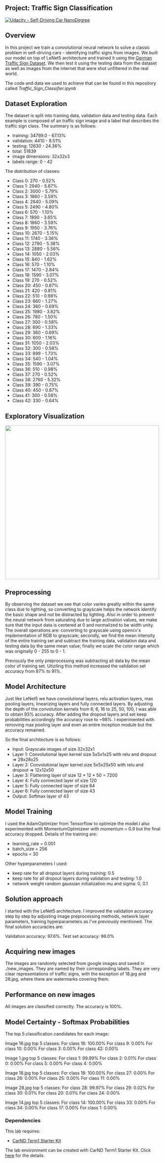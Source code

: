 ## Project: Traffic Sign Classification
[![Udacity - Self-Driving Car NanoDegree](https://s3.amazonaws.com/udacity-sdc/github/shield-carnd.svg)](http://www.udacity.com/drive)

Overview
---
In this project we train a convolutional neural network to solve a classic problem in self-driving cars - identifying traffic signs from images. We built our model on top of LeNet5 architecture and trained it using the [German Traffic Sign Dataset](http://benchmark.ini.rub.de/?section=gtsrb&subsection=dataset). We then test it using the testing data from the dataset as well as images from the internet that were shot unfiltered in the real world.

The code and data we used to achieve that can be found in this repository called *Traffic_Sign_Classifier.ipynb*

Dataset Exploration
---
The dataset is split into training data, validation data and testing data. Each example is composed of an traffic sign image and a label that describes the traffic sign class. The summary is as follows:
* training: 34799.0 - 67.13%
* validation: 4410 - 8.51%
* testing: 12630 - 24.36%
* total: 51839
* image dimensions: 32x32x3
* labels range: 0 - 42

The distribution of classes:
* Class 0: 270 - 0.52%
* Class 1: 2940 - 5.67%
* Class 2: 3000 - 5.79%
* Class 3: 1860 - 3.59%
* Class 4: 2640 - 5.09%
* Class 5: 2490 - 4.80%
* Class 6: 570 - 1.10%
* Class 7: 1890 - 3.65%
* Class 8: 1860 - 3.59%
* Class 9: 1950 - 3.76%
* Class 10: 2670 - 5.15%
* Class 11: 1740 - 3.36%
* Class 12: 2790 - 5.38%
* Class 13: 2880 - 5.56%
* Class 14: 1050 - 2.03%
* Class 15: 840 - 1.62%
* Class 16: 570 - 1.10%
* Class 17: 1470 - 2.84%
* Class 18: 1590 - 3.07%
* Class 19: 270 - 0.52%
* Class 20: 450 - 0.87%
* Class 21: 420 - 0.81%
* Class 22: 510 - 0.98%
* Class 23: 660 - 1.27%
* Class 24: 360 - 0.69%
* Class 25: 1980 - 3.82%
* Class 26: 780 - 1.50%
* Class 27: 300 - 0.58%
* Class 28: 690 - 1.33%
* Class 29: 360 - 0.69%
* Class 30: 600 - 1.16%
* Class 31: 1050 - 2.03%
* Class 32: 300 - 0.58%
* Class 33: 899 - 1.73%
* Class 34: 540 - 1.04%
* Class 35: 1590 - 3.07%
* Class 36: 510 - 0.98%
* Class 37: 270 - 0.52%
* Class 38: 2760 - 5.32%
* Class 39: 390 - 0.75%
* Class 40: 450 - 0.87%
* Class 41: 300 - 0.58%
* Class 42: 330 - 0.64%

Exploratory Visualization
---
<img src="./examples/traffic_sign_classes.png" width="500">

Preprocessing
---
By observing the dataset we see that color varies greatly within the same class due to lighting, so converting to grayscale helps the network identify the basic shape and not be distracted by lighting. Also in order to prevent the neural network from saturating due to large activation values, we make sure that the input data is centered at 0 and normalized to be width unity. The overall operations are: converting to grayscale using opencv's implementation of RGB to grayscale; secondly, we find the mean intensity of the entire training set and subtract the training data, validation data and testing data by the same mean value; finally we scale the color range which was originally 0 - 255 to 0 - 1.

Previously the only preprocessing was subtracting all data by the mean color of training set. Utiziling this method increased the validation set accuracy from 87% to 91%.

Model Architecture
---
Just like LeNet5 we have convolutional layers, relu activation layers, max pooling layers, linearizing layers and fully connected layers. By adjusting the depth of the convolution kernels from 6, 6, 16 to 25, 50, 100, I was able to obtain 93% accuracy. After adding the dropout layers and set keep probabilities accordingly the accuracy rose to ~98%. I experimented with removing max pooling layer and even an entire inception module but the accuracy remained.

So the final architecture is as follows:
* Input: Grayscale images of size 32x32x1
* Layer 1: Convolutional layer kernel size 5x5x1x25 with relu and dropout => 28x28x25
* Layer 2: Convolutional layer kernel size 5x5x25x50 with relu and dropout => 12x12x50
* Layer 3: Flattening layer of size 12 * 12 * 50 = 7200
* Layer 4: Fully connected layer of size 120
* Layer 5: Fully connected layer of size 84
* Layer 6: Fully connected layer of size 43
* Output: Softmax layer of 43

Model Training
---
I used the AdamOptimizer from Tensorflow to optimize the model.I also experimented with MomentumOptimizeer with momentum = 0.9 but the final accuracy dropped. Details of the training are:
* learning_rate = 0.001
* batch_size = 256
* epochs = 30

Other hyperparameters I used:
* keep rate for all dropout layers during training: 0.5
* keep rate for all dropout layers during validation and testing: 1.0
* network weight random gaussian initialization mu and sigma: 0, 0.1

Solution approach
---
I started with the LeNet5 architecture. I improved the validation accuracy step by step by adjusting image preprocessing methods, network layer parameters, training hyperparameters as I've previously mentioned. The final solution accuracies are:

Validation accuracy: 97.6%.
Test set accuracy: 96.0%

Acquiring new images
---
The images are randomly selected from google images and saved in ./new_images. They are named by their corresponding labels.
They are very clear representations of traffic signs, with the exception of 18.jpg and 28.jpg, where there are watermarks covering them.

Performance on new images
---
All images are classified correctly. The accuracy is 100%.


Model Certainty - Softmax Probabilities
---
The top 5 classification candidates for each image:

Image 16.jpg top 5 classes:
For class 16: 100.00%
For class 9: 0.00%
For class 10: 0.00%
For class 3: 0.00%
For class 42: 0.00%

Image 1.jpg top 5 classes:
For class 1: 99.99%
For class 2: 0.01%
For class 0: 0.00%
For class 5: 0.00%
For class 4: 0.00%

Image 18.jpg top 5 classes:
For class 18: 100.00%
For class 27: 0.00%
For class 26: 0.00%
For class 25: 0.00%
For class 11: 0.00%

Image 28.jpg top 5 classes:
For class 28: 99.97%
For class 29: 0.02%
For class 30: 0.01%
For class 20: 0.01%
For class 24: 0.00%

Image 14.jpg top 5 classes:
For class 14: 100.00%
For class 33: 0.00%
For class 34: 0.00%
For class 17: 0.00%
For class 1: 0.00%




### Dependencies
This lab requires:

* [CarND Term1 Starter Kit](https://github.com/udacity/CarND-Term1-Starter-Kit)

The lab environment can be created with CarND Term1 Starter Kit. Click [here](https://github.com/udacity/CarND-Term1-Starter-Kit/blob/master/README.md) for the details.
